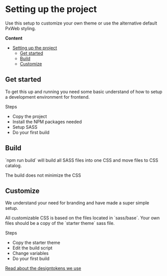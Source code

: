 # Setting up the project

Use this setup to customize your own theme or use the alternative default PxWeb styling.

**Content**

- [Setting up the project](#setting-up-the-project)
  - [Get started](#get-started)
  - [Build](#build)
  - [Customize](#customize)

## Get started

To get this up and running you need some basic understand of how to setup a development environment for frontend.

Steps 

- Copy the project
- Install the NPM packages needed
- Setup SASS
- Do your first build

## Build

´npm run build´ will build all SASS files into one CSS and move files to CSS catalog. 

The build does not minimize the CSS


## Customize

We understand your need for branding and have made a super simple setup. 

All customizable CSS is based on the files located in ´sass/base´. Your own files should be a copy of the ´starter theme´ sass file.

Steps

- Copy the starter theme
- Edit the build script
- Change variables
- Do your first build

[Read about the designtokens we use](/blob/main/docs/tokens.md)

